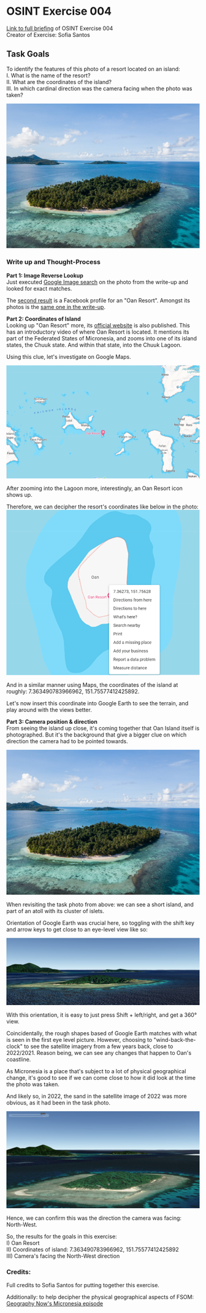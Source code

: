 # OSINT Exercise 004
[Link to full briefing](https://gralhix.com/list-of-osint-exercises/osint-exercise-004/) of OSINT Exercise 004 </br>
Creator of Exercise: Sofia Santos


## Task Goals
To identify the features of this photo of a resort located on an island: </br>
I. What is the name of the resort? </br>
II. What are the coordinates of the island? </br>
III. In which cardinal direction was the camera facing when the photo was taken?

![image](osint_ex_04_task_photo.jpg)

### Write up and Thought-Process
**Part 1: Image Reverse Lookup** </br>
Just executed [Google Image search](https://lens.google.com/search?ep=gsbubb&hl=en-SG&re=df&p=AbrfA8pCRFjCWnWQJ-SSOuiQrdxwdZNOTGwW_R8gW29cTqgqE4BwZ6PVPLtwRo6qeyaCwWMw26buqS2y7sLB-Q7vrpM4l9v4V5WDta0qguHdqrsodEfgwArkYGGykN-ENOvFIWGNSCRzcI8SkCmD2lNsbasB4D_sHMkw6Hx6MKcklSI_5KQQLOVT3zlw4Ok5jTV01wjvDeKW6BhLuhPgS-PspgjeIwroeB6bisO29CdGhL9lERut98-m26s9X_6NLR1aIw2cq-Q9Ympf3W_DhdXF-DnC9Aiu5TAEzQPNWnb8hqg%3D#lns=W251bGwsbnVsbCxudWxsLG51bGwsbnVsbCxudWxsLDEsIkVrY0tKREEzTW1NMlpEUm1MVGd5Wm1RdE5EVTVaQzFoT1dVMkxUWm1OMkZpTURjNU16TmxPQklmYXpSRVkxWjBVM0o2VEVGaWMwWldkMUYzZG5veE4wVXlMVmRGY0VOb2F3PT0iLG51bGwsbnVsbCxudWxsLDEsbnVsbCxbbnVsbCxudWxsLFswLDAsMTAwMDAwLDEwMDAwMF1dLFtudWxsLG51bGwsW11dLFsiODEwYjg1YTctNmNjMC00MmY5LTk1Y2ItMzllN2Y2OWU3M2JiIl1d) on the photo from the write-up and looked for exact matches. 

The [second result](https://www.facebook.com/oanresort/) is a Facebook profile for an "Oan Resort". Amongst its photos is the [same one in the write-up](https://www.facebook.com/photo.php?fbid=493724296086908&set=pb.100063480255744.-2207520000&type=3).


**Part 2: Coordinates of Island** </br>
Looking up "Oan Resort" more, its [official website](https://oanresort.wixsite.com/chuuk/about) is also published. This has an introductory video of where Oan Resort is located. It mentions its part of the Federated States of Micronesia, and zooms into one of its island states, the Chuuk state. And within that state, into the Chuuk Lagoon.

Using this clue, let's investigate on Google Maps.  

![image](ans_pics/pic1_google_maps_oan_appearing.png)

After zooming into the Lagoon more, interestingly, an Oan Resort icon shows up. 

Therefore, we can decipher the resort's coordinates like below in the photo:
![image](ans_pics/pic2_oan_resort_coordinates.png)

And in a similar manner using Maps, the coordinates of the island at roughly:
7.363490783966962, 151.75577412425892. 

Let's now insert this coordinate into Google Earth to see the terrain, and play around with the views better. 

**Part 3: Camera position & direction** </br>
From seeing the island up close, it's coming together that Oan Island itself is photographed. But it's the background that give a bigger clue on which direction the camera had to be pointed towards. 

![image](osint_ex_04_task_photo.jpg)

When revisiting the task photo from above: we can see a short island, and part of an atoll with its cluster of islets.

Orientation of Google Earth was crucial here, so toggling with the shift key and arrow keys to get close to an eye-level view like so:

![image](ans_pics/pic3_google_earth_eye_level.png)

With this orientation, it is easy to just press Shift + left/right, and get a 360° view. 

Coincidentally, the rough shapes based of Google Earth matches with what is seen in the first eye level picture. However, choosing to "wind-back-the-clock" to see the satellite imagery from a few years back, close to 2022/2021. Reason being, we can see any changes that happen to Oan's coastline.  

As Micronesia is a place that's subject to a lot of physical geographical change, it's good to see if we can come close to how it did look at the time the photo was taken. 

And likely so, in 2022, the sand in the satellite image of 2022 was more obvious, as it had been in the task photo. 

![image](ans_pics/pic4_more_sand.png)

Hence, we can confirm this was the direction the camera was facing: North-West.

So, the results for the goals in this exercise: </br>
I) Oan Resort </br>
II) Coordinates of island: 7.363490783966962, 151.75577412425892 </br>
III) Camera's facing the North-West direction

### Credits:
Full credits to Sofia Santos for putting together this exercise.

Additionally: to help decipher the physical geographical aspects of FSOM: [Geography Now's Micronesia episode](https://www.youtube.com/watch?v=_gSBvcYOuu4)
